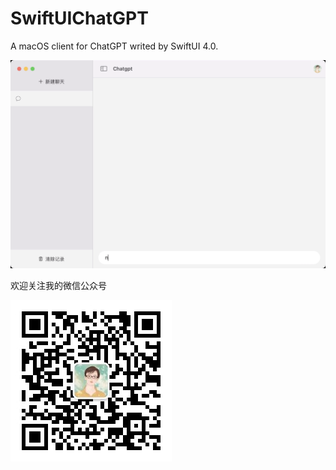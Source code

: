 # SwiftUIChatGPT
A macOS client for ChatGPT writed by SwiftUI 4.0.


![image](https://github.com/oldedcoder/SwiftChatGPT/blob/main/demo.gif)

欢迎关注我的微信公众号

![image](https://github.com/oldedcoder/SwiftChatGPT/blob/main/%E5%BE%AE%E4%BF%A1%E5%85%AC%E4%BC%97%E5%8F%B7.jpg)
